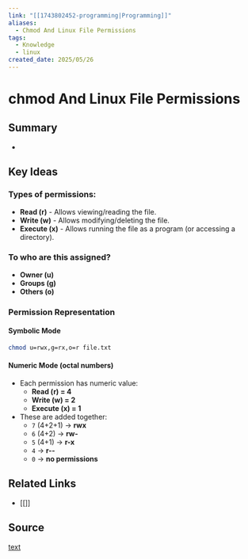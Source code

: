 ```yaml
---
link: "[[1743802452-programming|Programming]]"
aliases:
  - Chmod And Linux File Permissions
tags:
  - Knowledge
  - linux
created_date: 2025/05/26
---
```

# chmod And Linux File Permissions
## Summary
- 
## Key Ideas
### Types of permissions:
- **Read (r)** - Allows viewing/reading the file.
- **Write (w)** - Allows modifying/deleting the file.
- **Execute (x)** - Allows running the file as a program (or accessing a directory).
### To who are this assigned?
- **Owner (u)**
- **Groups (g)**
- **Others (o)**
### Permission Representation
#### Symbolic Mode
```bash
chmod u=rwx,g=rx,o=r file.txt
```
#### Numeric Mode (octal numbers)
- Each permission has numeric value:
	- **Read (r) = 4**
	- **Write (w) = 2**
	- **Execute (x) = 1**
- These are added together:
	- `7` (4+2+1) → **rwx**
	- `6` (4+2) → **rw-**
	- `5` (4+1) → **r-x**
	- `4` → **r--**
	- `0` → **no permissions**
## Related Links
- [[]]
## Source
[text](url) 